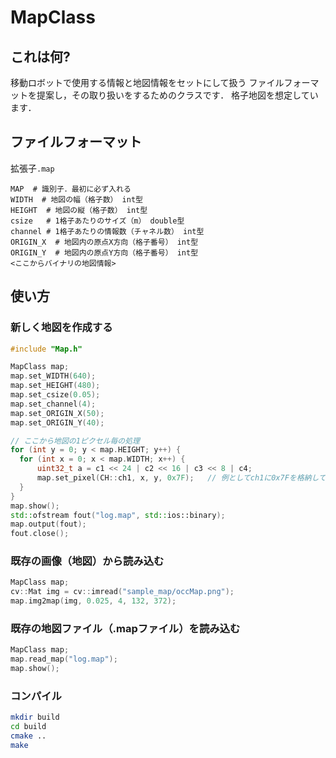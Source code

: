 # MapClass
## これは何?
移動ロボットで使用する情報と地図情報をセットにして扱う
ファイルフォーマットを提案し，その取り扱いをするためのクラスです．
格子地図を想定しています．

## ファイルフォーマット
拡張子`.map`

```
MAP  # 識別子．最初に必ず入れる
WIDTH  # 地図の幅（格子数） int型
HEIGHT  # 地図の縦（格子数） int型
csize   # 1格子あたりのサイズ（m） double型
channel # 1格子あたりの情報数（チャネル数） int型
ORIGIN_X  # 地図内の原点X方向（格子番号） int型
ORIGIN_Y  # 地図内の原点Y方向（格子番号） int型
<ここからバイナリの地図情報>
```

## 使い方
### 新しく地図を作成する
```cpp
#include "Map.h"

MapClass map;
map.set_WIDTH(640);
map.set_HEIGHT(480);
map.set_csize(0.05);
map.set_channel(4);  
map.set_ORIGIN_X(50);
map.set_ORIGIN_Y(40);

// ここから地図の1ピクセル毎の処理
for (int y = 0; y < map.HEIGHT; y++) {
  for (int x = 0; x < map.WIDTH; x++) {
      uint32_t a = c1 << 24 | c2 << 16 | c3 << 8 | c4;
      map.set_pixel(CH::ch1, x, y, 0x7F);   // 例としてch1に0x7Fを格納している
  }
}
map.show();
std::ofstream fout("log.map", std::ios::binary);
map.output(fout);
fout.close();
```

### 既存の画像（地図）から読み込む
```cpp
MapClass map;
cv::Mat img = cv::imread("sample_map/occMap.png");
map.img2map(img, 0.025, 4, 132, 372);
```

### 既存の地図ファイル（.mapファイル）を読み込む
```cpp
MapClass map;
map.read_map("log.map");
map.show();
```

### コンパイル
```bash
mkdir build
cd build
cmake ..
make
```
